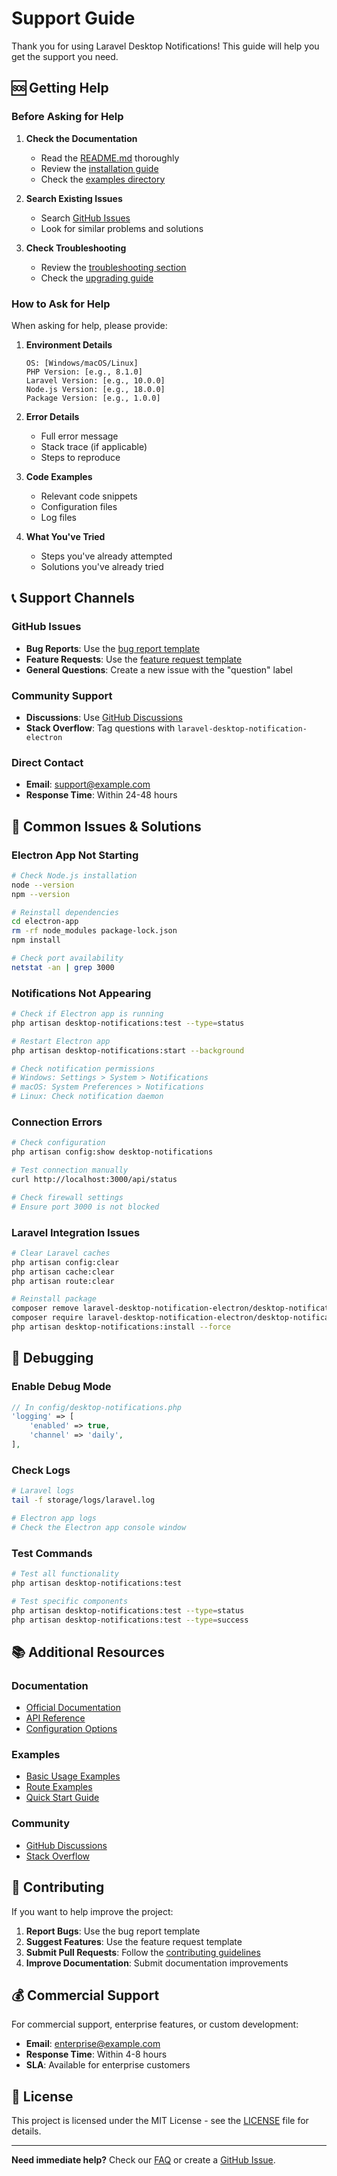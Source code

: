 # Support Guide

Thank you for using Laravel Desktop Notifications! This guide will help you get the support you need.

## 🆘 Getting Help

### Before Asking for Help

1. **Check the Documentation**
   - Read the [README.md](README.md) thoroughly
   - Review the [installation guide](INSTALL.md)
   - Check the [examples directory](examples/)

2. **Search Existing Issues**
   - Search [GitHub Issues](https://github.com/idpcks/laravel-desktop-notification-electron/issues)
   - Look for similar problems and solutions

3. **Check Troubleshooting**
   - Review the [troubleshooting section](../README.md#troubleshooting)
   - Check the [upgrading guide](UPGRADING.md)

### How to Ask for Help

When asking for help, please provide:

1. **Environment Details**
   ```
   OS: [Windows/macOS/Linux]
   PHP Version: [e.g., 8.1.0]
   Laravel Version: [e.g., 10.0.0]
   Node.js Version: [e.g., 18.0.0]
   Package Version: [e.g., 1.0.0]
   ```

2. **Error Details**
   - Full error message
   - Stack trace (if applicable)
   - Steps to reproduce

3. **Code Examples**
   - Relevant code snippets
   - Configuration files
   - Log files

4. **What You've Tried**
   - Steps you've already attempted
   - Solutions you've already tried

## 📞 Support Channels

### GitHub Issues
- **Bug Reports**: Use the [bug report template](.github/ISSUE_TEMPLATE/bug_report.md)
- **Feature Requests**: Use the [feature request template](.github/ISSUE_TEMPLATE/feature_request.md)
- **General Questions**: Create a new issue with the "question" label

### Community Support
- **Discussions**: Use [GitHub Discussions](https://github.com/idpcks/laravel-desktop-notification-electron/discussions)
- **Stack Overflow**: Tag questions with `laravel-desktop-notification-electron`

### Direct Contact
- **Email**: support@example.com
- **Response Time**: Within 24-48 hours

## 🐛 Common Issues & Solutions

### Electron App Not Starting
```bash
# Check Node.js installation
node --version
npm --version

# Reinstall dependencies
cd electron-app
rm -rf node_modules package-lock.json
npm install

# Check port availability
netstat -an | grep 3000
```

### Notifications Not Appearing
```bash
# Check if Electron app is running
php artisan desktop-notifications:test --type=status

# Restart Electron app
php artisan desktop-notifications:start --background

# Check notification permissions
# Windows: Settings > System > Notifications
# macOS: System Preferences > Notifications
# Linux: Check notification daemon
```

### Connection Errors
```bash
# Check configuration
php artisan config:show desktop-notifications

# Test connection manually
curl http://localhost:3000/api/status

# Check firewall settings
# Ensure port 3000 is not blocked
```

### Laravel Integration Issues
```bash
# Clear Laravel caches
php artisan config:clear
php artisan cache:clear
php artisan route:clear

# Reinstall package
composer remove laravel-desktop-notification-electron/desktop-notifications
composer require laravel-desktop-notification-electron/desktop-notifications
php artisan desktop-notifications:install --force
```

## 🔧 Debugging

### Enable Debug Mode
```php
// In config/desktop-notifications.php
'logging' => [
    'enabled' => true,
    'channel' => 'daily',
],
```

### Check Logs
```bash
# Laravel logs
tail -f storage/logs/laravel.log

# Electron app logs
# Check the Electron app console window
```

### Test Commands
```bash
# Test all functionality
php artisan desktop-notifications:test

# Test specific components
php artisan desktop-notifications:test --type=status
php artisan desktop-notifications:test --type=success
```

## 📚 Additional Resources

### Documentation
- [Official Documentation](https://github.com/idpcks/laravel-desktop-notification-electron)
- [API Reference](../README.md#api-endpoints)
- [Configuration Options](../README.md#configuration)

### Examples
- [Basic Usage Examples](examples/NotificationController.php)
- [Route Examples](examples/routes-example.php)
- [Quick Start Guide](examples/QUICK_START.md)

### Community
- [GitHub Discussions](https://github.com/idpcks/laravel-desktop-notification-electron/discussions)
- [Stack Overflow](https://stackoverflow.com/questions/tagged/laravel-desktop-notification-electron)

## 🤝 Contributing

If you want to help improve the project:

1. **Report Bugs**: Use the bug report template
2. **Suggest Features**: Use the feature request template
3. **Submit Pull Requests**: Follow the [contributing guidelines](CONTRIBUTING.md)
4. **Improve Documentation**: Submit documentation improvements

## 💰 Commercial Support

For commercial support, enterprise features, or custom development:

- **Email**: enterprise@example.com
- **Response Time**: Within 4-8 hours
- **SLA**: Available for enterprise customers

## 📄 License

This project is licensed under the MIT License - see the [LICENSE](LICENSE) file for details.

---

**Need immediate help?** Check our [FAQ](https://github.com/idpcks/laravel-desktop-notification-electron/discussions/categories/faq) or create a [GitHub Issue](https://github.com/idpcks/laravel-desktop-notification-electron/issues/new). 